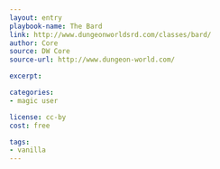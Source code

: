```yaml
---
layout: entry
playbook-name: The Bard
link: http://www.dungeonworldsrd.com/classes/bard/
author: Core
source: DW Core
source-url: http://www.dungeon-world.com/

excerpt:

categories:
- magic user

license: cc-by
cost: free

tags:
- vanilla
---
```

